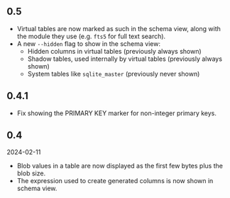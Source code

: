 ## 0.5

- Virtual tables are now marked as such in the schema view, along with the
  module they use (e.g. `fts5` for full text search).
- A new `--hidden` flag to show in the schema view:
  - Hidden columns in virtual tables (previously always shown)
  - Shadow tables, used internally by virtual tables (previously always shown)
  - System tables like `sqlite_master` (previously never shown)

## 0.4.1

- Fix showing the PRIMARY KEY marker for non-integer primary keys.

## 0.4

2024-02-11

- Blob values in a table are now displayed as the first few bytes plus the blob
  size.
- The expression used to create generated columns is now shown in schema view.
